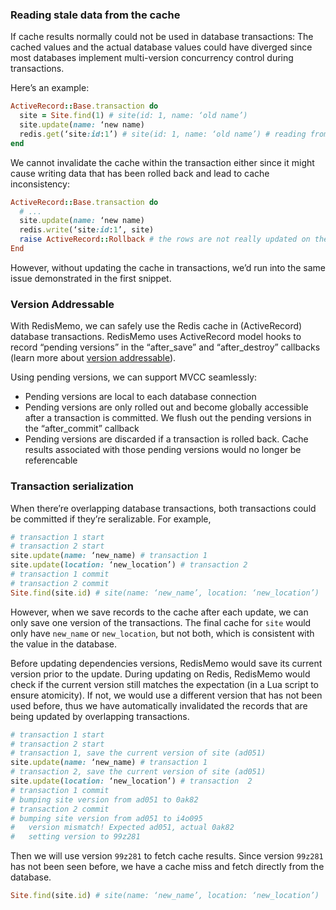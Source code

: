 ### Reading stale data from the cache
If cache results normally could not be used in database transactions: The cached values and the actual database values could have diverged since most databases implement multi-version concurrency control during transactions.

Here’s an example:
```ruby
ActiveRecord::Base.transaction do
  site = Site.find(1) # site(id: 1, name: ‘old name’)
  site.update(name: ‘new name) 
  redis.get(‘site:id:1’) # site(id: 1, name: ‘old name’) # reading from cache might cause issues
end
```

We cannot invalidate the cache within the transaction either since it might cause writing data that has been rolled back and lead to cache inconsistency:
```ruby
ActiveRecord::Base.transaction do
  # ...
  site.update(name: ‘new name) 
  redis.write(‘site:id:1’, site)
  raise ActiveRecord::Rollback # the rows are not really updated on the database
End
```

However, without updating the cache in transactions, we’d run into the same issue demonstrated in the first snippet. 

### Version Addressable
With RedisMemo, we can safely use the Redis cache in (ActiveRecord) database transactions.
RedisMemo uses ActiveRecord model hooks to record “pending versions” in the “after_save” and “after_destroy” callbacks  (learn more about [version addressable](https://github.com/chanzuckerberg/redis-memo/wiki/Version-Addressable)).

Using pending versions, we can support MVCC seamlessly:
- Pending versions are local to each database connection
- Pending versions are only rolled out and become globally accessible after a transaction is committed. We flush out the pending versions in the “after_commit” callback
- Pending versions are discarded if a transaction is rolled back. Cache results associated with those pending versions would no longer be referencable

### Transaction serialization
When there’re overlapping database transactions, both transactions could be committed if they’re seralizable. For example,
```ruby
# transaction 1 start
# transaction 2 start
site.update(name: ‘new_name) # transaction 1
site.update(location: ‘new_location’) # transaction 2
# transaction 1 commit
# transaction 2 commit
Site.find(site.id) # site(name: ‘new_name’, location: ‘new_location’)
```

However, when we save records to the cache after each update, we can only save one version of the transactions. The final cache for `site` would only have `new_name` or `new_location`, but not both, which is consistent with the value in the database.

Before updating dependencies versions, RedisMemo would save its current version prior to the update. During updating on Redis, RedisMemo would check if the current version still matches the expectation (in a Lua script to ensure atomicity). If not, we would use a different version that has not been used before, thus we have automatically invalidated the records that are being updated by overlapping transactions.

```ruby
# transaction 1 start
# transaction 2 start
# transaction 1, save the current version of site (ad051)
site.update(name: ‘new_name) # transaction 1
# transaction 2, save the current version of site (ad051)
site.update(location: ‘new_location’) # transaction  2
# transaction 1 commit
# bumping site version from ad051 to 0ak82
# transaction 2 commit
# bumping site version from ad051 to i4o095
#   version mismatch! Expected ad051, actual 0ak82
#   setting version to 99z281
```
Then we will use version `99z281` to fetch cache results. Since version `99z281` has not been seen before, we have a cache miss and fetch directly from the database. 
```ruby
Site.find(site.id) # site(name: ‘new_name’, location: ‘new_location’) 
```
